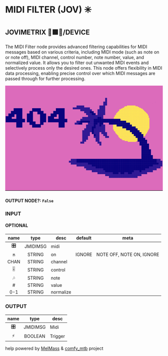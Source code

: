 # MIDI FILTER (JOV) ✳️

## JOVIMETRIX 🔺🟩🔵/DEVICE

The MIDI Filter node provides advanced filtering capabilities for MIDI messages based on various criteria, including MIDI mode (such as note on or note off), MIDI channel, control number, note number, value, and normalized value. It allows you to filter out unwanted MIDI events and selectively process only the desired ones. This node offers flexibility in MIDI data processing, enabling precise control over which MIDI messages are passed through for further processing.

![MIDI FILTER](./MIDI%20FILTER.png)

#### OUTPUT NODE?: `False`

### INPUT

#### OPTIONAL

name | type | desc | default | meta
:---:|:---:|---|:---:|---
🎛️ | JMIDIMSG | midi |  | 
🔛 | STRING | on | IGNORE | NOTE OFF, NOTE ON, IGNORE
CHAN | STRING | channel |  | 
🎚️ | STRING | control |  | 
🎶 | STRING | note |  | 
\# | STRING | value |  | 
0-1 | STRING | normalize |  | 

### OUTPUT

name | type | desc
:---:|:---:|---
🎛️ | JMIDIMSG | Midi 
⚡ | BOOLEAN | Trigger 

help powered by [MelMass](https://github.com/melMass) & [comfy_mtb](https://github.com/melMass/comfy_mtb) project